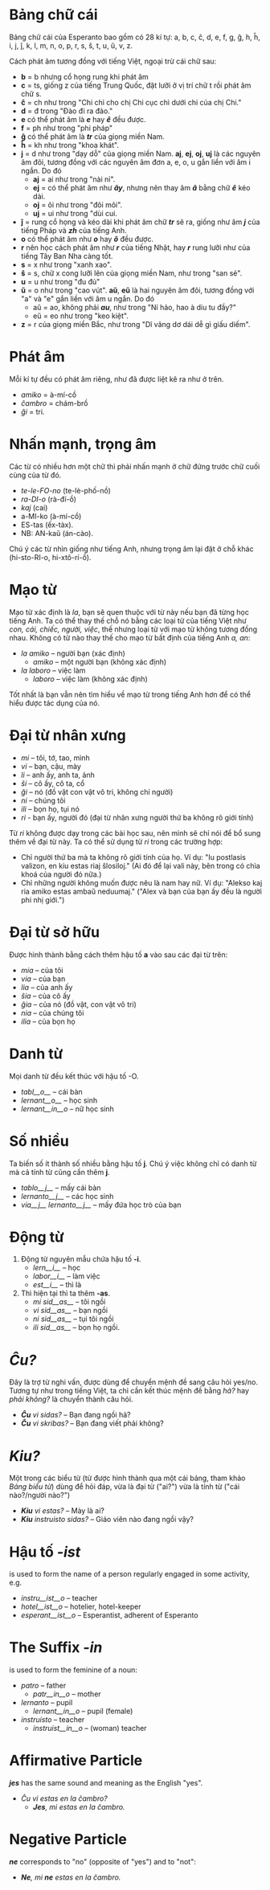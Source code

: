 # Bảng chữ cái

Bảng chữ cái của Esperanto bao gồm có 28 kí tự: a, b, c, ĉ, d, e, f, g, ĝ, h, ĥ, i, j, ĵ, k, l, m, n, o, p, r, s, ŝ, t, u, ŭ, v, z.

Cách phát âm tương đồng với tiếng Việt, ngoại trừ cái chữ sau:

- __b__ = b nhưng cổ họng rung khi phát âm
- __c__ = ts, giống z của tiếng Trung Quốc, đặt lưỡi ở vị trí chữ t rồi phát âm chữ s.
- __ĉ__ = ch như trong "Chi chỉ cho chị Chi cục chì dưới chi của chị Chi."
- __d__ = đ trong "Đào đi ra đảo."
- __e__ có thể phát âm là ***e*** hay ***ê*** đều được.
- __f__ = ph như trong "phi pháp"
- __ĝ__ có thể phát âm là ***tr*** của giọng miền Nam.
- __ĥ__ = kh như trong "khoa khát".
- __j__ = d như trong "dạy dỗ" của giọng miền Nam. __aj__, __ej__, __oj__, __uj__ là các nguyên âm đôi, tương đồng với các nguyên âm đơn a, e, o, u gắn liền với âm i ngắn. Do đó
	- __aj__ = ai như trong "nài nỉ".
	- __ej__ = có thể phát âm như ***ây***, nhưng nên thay âm ***â*** bằng chữ ***ê*** kéo dài.
	- __oj__ = ôi như trong "đôi môi".
	- __uj__ = ui như trong "dùi cui.
- __ĵ__ = rung cổ họng và kéo dài khi phát âm chữ ***tr*** sẽ ra, giống như âm ***j*** của tiếng Pháp và ***zh*** của tiếng Anh.
- __o__  có thể phát âm như ***o*** hay ***ô*** đều được.
- __r__ nên học cách phát âm như ***r*** của tiếng Nhật, hay ***r*** rung lưỡi như của tiếng Tây Ban Nha càng tốt.
- __s__ = x như trong "xanh xao".
- __ŝ__ = s, chữ x cong lưỡi lên của giọng miền Nam, như trong "san sẻ".
- __u__ = u như trong "đu đủ"
- __ŭ__ = o như trong "cao vút". __aŭ__, __eŭ__ là hai nguyên âm đôi, tương đồng với "a" và "e" gắn liền với âm u ngắn. Do đó
	- aŭ = ao, không phải ***au***, như trong "Ní hảo, hao à diu tu đầy?"
	- eŭ = eo như trong "keo kiệt".
- __z__ = r của giọng miền Bắc, như trong "Dĩ vãng dơ dái dễ gì giấu diếm".


# Phát âm

Mỗi kí tự đều có phát âm riêng, như đã được liệt kê ra như ở trên.

- *amiko* = à-mí-cồ
- *ĉambro* = chám-brồ
- *ĝi* = tri.

# Nhấn mạnh, trọng âm

Các từ có nhiều hơn một chữ thì phải nhấn mạnh ở chữ đứng trước chữ cuối cùng của từ đó.

- *te-le-FO-no* (te-lè-phố-nồ)
- *ra-DI-o* (rà-đí-ồ)
- *kaj* (cai)
- a-MI-ko (à-mí-cồ)
- ES-tas (ếx-tàx).
- NB: AN-kaŭ (án-cào).

Chú ý các từ nhìn giống như tiếng Anh, nhưng trọng âm lại đặt ở chỗ khác (hi-sto-RI-o, hi-xtô-rí-ồ).

# Mạo từ

Mạo từ xác định là *la*, bạn sẽ quen thuộc với từ này nếu bạn đã từng học tiếng Anh. Ta có thể thay thế chỗ nó bằng các loại từ của tiếng Việt như *con, cái, chiếc, người, việc*, thế nhưng loại từ với mạo từ không tương đồng nhau. Không có từ nào thay thế cho mạo từ bất định của tiếng Anh *a, an*:

- *la amiko* – người bạn (xác định)
  - *amiko* – một người bạn (không xác định)
- *la laboro* – việc làm
  - *laboro* – việc làm (không xác định)

Tốt nhất là bạn vẫn nên tìm hiểu về mạo từ trong tiếng Anh hơn để có thể hiểu được tác dụng của nó.

# Đại từ nhân xưng

- *mi* – tôi, tớ, tao, mình
- *vi* – bạn, cậu, mày
- *li* – anh ấy, anh ta, ảnh
- *ŝi* – cô ấy, cô ta, cổ
- *ĝi* – nó (đồ vật con vật vô tri, không chỉ người)
- *ni* – chúng tôi
- *ili* – bọn họ, tụi nó
- *ri* - bạn ấy, người đó (đại từ nhân xưng người thứ ba không rõ giới tính)

Từ *ri* không được dạy trong các bài học sau, nên mình sẽ chỉ nói để bổ sung thêm về đại từ này. Ta có thể sử dụng từ *ri* trong các trường hợp:
- Chỉ người thứ ba mà ta không rõ giới tính của họ. Ví dụ: "Iu postlasis valizon, en kiu estas riaj ŝlosiloj." (Ai đó để lại vali này, bên trong có chìa khoá của người đó nữa.)
- Chỉ những người không muốn được nêu là nam hay nữ. Ví dụ: "Alekso kaj ria amiko estas ambaŭ neduumaj." ("Alex và bạn của bạn ấy đều là người phi nhị giới.")

# Đại từ sở hữu

Được hình thành bằng cách thêm hậu tố __a__ vào sau các đại từ trên:

- *mia* – của tôi
- *via* – của bạn
- *lia* – của anh ấy
- *ŝia* – của cô ấy
- *ĝia* – của nó (đồ vật, con vật vô tri)
- *nia* – của chúng tôi
- *ilia* – của bọn họ

# Danh từ

Mọi danh từ đều kết thúc với hậu tố -O. 

- *tabl__o__* – cái bàn
- *lernant__o__* – học sinh
- *lernant__in__o* – nữ học sinh

# Số nhiều

Ta biến số ít thành số nhiều bằng hậu tố __j__. Chú ý việc không chỉ có danh từ mà cả tính từ cũng cần thêm __j__.

- *tablo__j__* – mấy cái bàn
- *lernanto__j__* – các học sinh
- *via__j__ lernanto__j__* – mấy đứa học trò của bạn

# Động từ

1. Động từ nguyên mẫu chứa hậu tố __-i__.
   - *lern__i__* – học
   - *labor__i__* – làm việc
   - *est__i__* – thì là
2. Thì hiện tại thì ta thêm __-as__.
   - *mi sid__as__* – tôi ngồi
   - *vi sid__as__* – bạn ngồi
   - *ni sid__as__* – tụi tôi ngồi
   - *ili sid__as__* – bọn họ ngồi.

# *Ĉu?*

Đây là trợ từ nghi vấn, được dùng để chuyển mệnh đề sang câu hỏi yes/no. Tương tự như trong tiếng Việt, ta chỉ cần kết thúc mệnh đề bằng *hả?* hay *phải không?* là chuyển thành câu hỏi.

- *__Ĉu__ vi sidas?* – Bạn đang ngồi hả?
- *__Ĉu__ vi skribas?* – Bạn đang viết phải không?

# *Kiu?*

Một trong các biểu từ (từ được hình thành qua một cái bảng, tham khảo *Bảng biểu từ*) dùng để hỏi đáp, vừa là đại từ ("ai?") vừa là tính từ ("cái nào?/người nào?")


- *__Kiu__ vi estas?* – Mày là ai?
- *__Kiu__ instruisto sidas?* – Giáo viên nào đang ngồi vậy?


# Hậu tố *-ist*

is used to form the name of a person regularly engaged in some activity, e.g.


- *instru__ist__o* – teacher
- *hotel__ist__o* – hotelier, hotel-keeper
- *esperant__ist__o* – Esperantist, adherent of Esperanto


# The Suffix *-in*

is used to form the feminine of a noun:

- *patro* – father
    - *patr__in__o* – mother
- *lernanto* – pupil
    - *lernant__in__o* – pupil (female)
- *instruisto* – teacher
    - *instruist__in__o* – (woman) teacher

# Affirmative Particle

*__jes__* has the same sound and meaning as the English "yes".

- *Ĉu vi estas en la ĉambro?* 
  - *__Jes__, mi estas en la ĉambro.* 

# Negative Particle

*__ne__* corresponds to "no" (opposite of "yes") and to "not":

- *__Ne__, mi __ne__ estas en la ĉambro.* 
